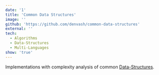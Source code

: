 ```yaml
---
date: '1'
title: 'Common Data Structures'
image: ''
github: 'https://github.com/denvash/common-data-structures'
external: ''
tech:
  - Algorithms
  - Data-Structures
  - Multi-Languages
show: 'true'
---
```


Implementations with complexity analysis of common [Data-Structures](https://www.wikiwand.com/en/Data_structure).
